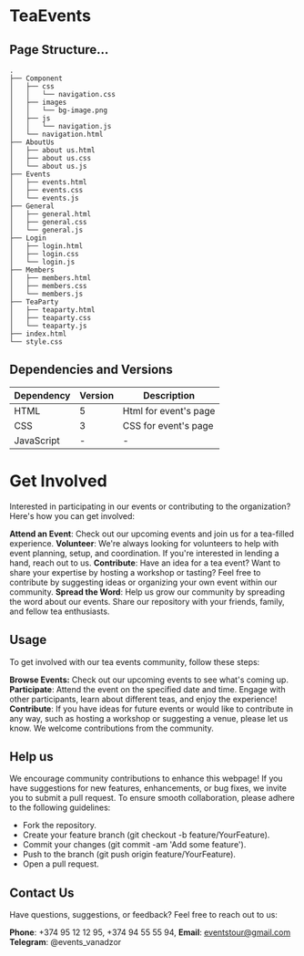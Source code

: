 # TeaEvents
## Page Structure...

```
.
├── Component
│   ├── css
│   │   └── navigation.css
│   ├── images
│   │   └── bg-image.png
│   ├── js
│   │   └── navigation.js
│   └── navigation.html
├── AboutUs
│   ├── about us.html
│   ├── about us.css
│   └── about us.js
├── Events
│   ├── events.html
│   ├── events.css
│   └── events.js
├── General
│   ├── general.html
│   ├── general.css
│   └── general.js
├── Login
│   ├── login.html
│   ├── login.css
│   └── login.js
├── Members
│   ├── members.html
│   ├── members.css
│   └── members.js
├── TeaParty
│   ├── teaparty.html
│   ├── teaparty.css
│   └── teaparty.js
├── index.html
└── style.css

```

## Dependencies and Versions

| Dependency         | Version     | Description                   |
|--------------------|-------------|-------------------------------|
| HTML               |       5     | Html for event's page         |
| CSS                |       3     | CSS for event's page          |
| JavaScript         |       -     | -                             |

# Get Involved
Interested in participating in our events or contributing to the organization? Here's how you can get involved:

**Attend an Event**: Check out our upcoming events and join us for a tea-filled experience.
**Volunteer**: We're always looking for volunteers to help with event planning, setup, and coordination. If you're interested in lending a hand, reach out to us.
**Contribute**: Have an idea for a tea event? Want to share your expertise by hosting a workshop or tasting? Feel free to contribute by suggesting ideas or organizing your own event within our community.
**Spread the Word**: Help us grow our community by spreading the word about our events. Share our repository with your friends, family, and fellow tea enthusiasts.


## Usage
To get involved with our tea events community, follow these steps:

**Browse Events:** Check out our upcoming events to see what's coming up.
**Participate**: Attend the event on the specified date and time. Engage with other participants, learn about different teas, and enjoy the experience!
**Contribute**: If you have ideas for future events or would like to contribute in any way, such as hosting a workshop or suggesting a venue, please let us know. We welcome contributions from the community.


## Help us
We encourage community contributions to enhance this webpage! If you have suggestions for new features, enhancements, or bug fixes, we invite you to submit a pull request. To ensure smooth collaboration, please adhere to the following guidelines:

* Fork the repository.
* Create your feature branch (git checkout -b feature/YourFeature).
* Commit your changes (git commit -am 'Add some feature').
* Push to the branch (git push origin feature/YourFeature).
* Open a pull request.


## Contact Us
Have questions, suggestions, or feedback? Feel free to reach out to us:

**Phone**: +374 95 12 12 95, +374 94 55 55 94,
**Email**: eventstour@gmail.com
**Telegram**: @events_vanadzor
